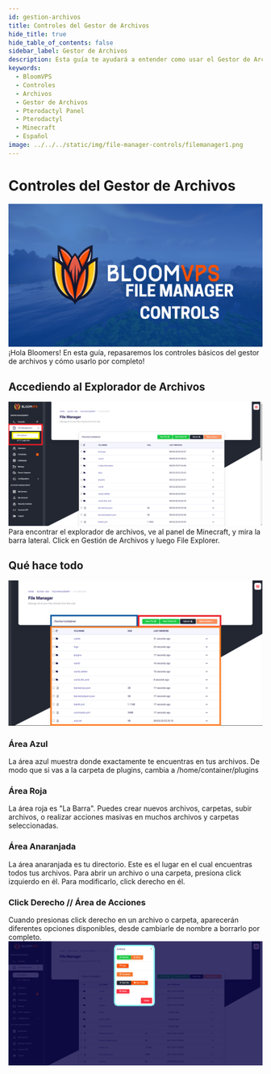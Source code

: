 ```yaml
---
id: gestion-archivos
title: Controles del Gestor de Archivos
hide_title: true
hide_table_of_contents: false
sidebar_label: Gestor de Archivos
description: Esta guía te ayudará a entender como usar el Gestor de Archivos en tu navegador.
keywords:
  - BloomVPS
  - Controles
  - Archivos
  - Gestor de Archivos
  - Pterodactyl Panel
  - Pterodactyl
  - Minecraft
  - Español
image: ../../../static/img/file-manager-controls/filemanager1.png
---
```

# Controles del Gestor de Archivos
![BloomVPS File Manager](../../../static/img/file-manager-controls/filemanger1.png)
¡Hola Bloomers! En esta guía, repasaremos los controles básicos del gestor de archivos y cómo usarlo por completo!

## Accediendo al Explorador de Archivos
![BloomVPS File Manager](../../../static/img/file-manager-controls/filemanger2.png)
Para encontrar el explorador de archivos, ve al panel de Minecraft, y mira la barra lateral. Click en Gestión de Archivos y luego File Explorer.

## Qué hace todo
![BloomVPS File Manager](../../../static/img/file-manager-controls/filemanger3.png)
### Área Azul
La área azul muestra donde exactamente te encuentras en tus archivos. De modo que si vas a la carpeta de plugins, cambia a /home/container/plugins
### Área Roja
La área roja es "La Barra". Puedes crear nuevos archivos, carpetas, subir archivos, o realizar acciones masivas en muchos archivos y carpetas seleccionadas. 
### Área Anaranjada
La área anaranjada es tu directorio. Este es el lugar en el cual encuentras todos tus archivos. Para abrir un archivo o una carpeta, presiona click izquierdo en él. Para modificarlo, click derecho en él.
### Click Derecho // Área de Acciones
Cuando presionas click derecho en un archivo o carpeta, aparecerán diferentes opciones disponibles, desde cambiarle de nombre a borrarlo por completo. 
![BloomVPS File Manager](../../../static/img/file-manager-controls/filemanger4.png)